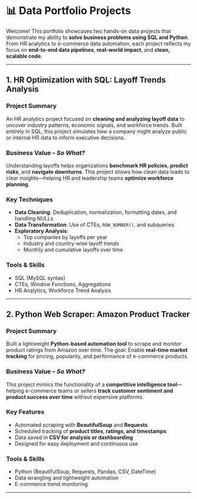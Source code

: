 # 📊 Data Portfolio Projects

Welcome! This portfolio showcases two hands-on data projects that demonstrate my ability to **solve business problems using SQL and Python**. From HR analytics to e-commerce data automation, each project reflects my focus on **end-to-end data pipelines**, **real-world impact**, and **clean, scalable code**.

---

##  1. HR Optimization with SQL: Layoff Trends Analysis

###  Project Summary
An HR analytics project focused on **cleaning and analyzing layoff data** to uncover industry patterns, economic signals, and workforce trends. Built entirely in SQL, this project simulates how a company might analyze public or internal HR data to inform executive decisions.

###  Business Value – *So What?*
Understanding layoffs helps organizations **benchmark HR policies**, **predict risks**, and **navigate downturns**. This project shows how clean data leads to clear insights—helping HR and leadership teams **optimize workforce planning**.

###  Key Techniques
- **Data Cleaning**: Deduplication, normalization, formatting dates, and handling NULLs
- **Data Transformation**: Use of CTEs, `ROW_NUMBER()`, and subqueries
- **Exploratory Analysis**:
  - Top companies by layoffs per year
  - Industry and country-wise layoff trends
  - Monthly and cumulative layoffs over time

###  Tools & Skills
- SQL (MySQL syntax)
- CTEs, Window Functions, Aggregations
- HR Analytics, Workforce Trend Analysis

---

##  2. Python Web Scraper: Amazon Product Tracker

###  Project Summary
Built a lightweight **Python-based automation tool** to scrape and monitor product ratings from Amazon over time. The goal: Enable **real-time market tracking** for pricing, popularity, and performance of e-commerce products.

###  Business Value – *So What?*
This project mimics the functionality of a **competitive intelligence tool**—helping e-commerce teams or sellers **track customer sentiment and product success over time** without expensive platforms.

###  Key Features
- Automated scraping with **BeautifulSoup** and **Requests**
- Scheduled tracking of **product titles, ratings, and timestamps**
- Data saved in **CSV for analysis or dashboarding**
- Designed for easy deployment and continuous use

###  Tools & Skills
- Python (BeautifulSoup, Requests, Pandas, CSV, DateTime)
- Data wrangling and lightweight automation
- E-commerce trend monitoring

---
